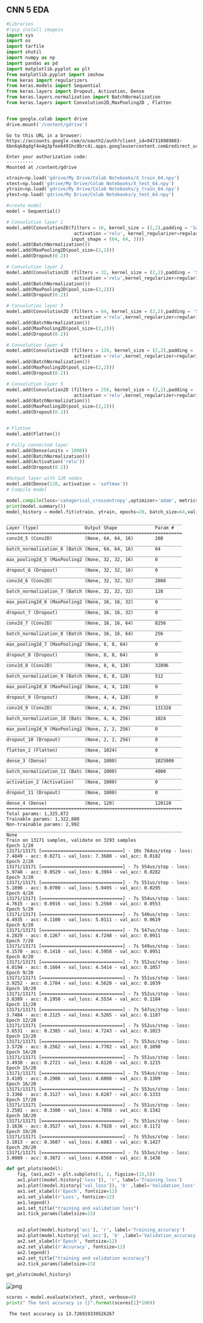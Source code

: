 ## CNN 5 EDA




```python
#Libraries 
#!pip install imageio
import sys
import os
import tarfile
import shutil
import numpy as np
import pandas as pd
import matplotlib.pyplot as plt
from matplotlib.pyplot import imshow
from keras import regularizers
from keras.models import Sequential
from keras.layers import Dropout, Activation, Dense
from keras.layers.normalization import BatchNormalization
from keras.layers import Convolution2D,MaxPooling2D , Flatten



```




```python
from google.colab import drive
drive.mount('/content/gdrive')
```


    Go to this URL in a browser: https://accounts.google.com/o/oauth2/auth?client_id=947318989803-6bn6qk8qdgf4n4g3pfee6491hc0brc4i.apps.googleusercontent.com&redirect_uri=urn%3Aietf%3Awg%3Aoauth%3A2.0%3Aoob&scope=email%20https%3A%2F%2Fwww.googleapis.com%2Fauth%2Fdocs.test%20https%3A%2F%2Fwww.googleapis.com%2Fauth%2Fdrive%20https%3A%2F%2Fwww.googleapis.com%2Fauth%2Fdrive.photos.readonly%20https%3A%2F%2Fwww.googleapis.com%2Fauth%2Fpeopleapi.readonly&response_type=code
    
    Enter your authorization code:
    ··········
    Mounted at /content/gdrive




```python
xtrain=np.load('gdrive/My Drive/Colab Notebooks/X_train_64.npy')
xtest=np.load('gdrive/My Drive/Colab Notebooks/X_test_64.npy')
ytrain=np.load('gdrive/My Drive/Colab Notebooks/y_train_64.npy')
ytest=np.load('gdrive/My Drive/Colab Notebooks/y_test_64.npy')
```




```python
#create model
model = Sequential()

# Convolution layer 1
model.add(Convolution2D(filters = 16, kernel_size = (2,2),padding = 'Same', 
                         activation ='relu', kernel_regularizer=regularizers.l2(0.01),
                        input_shape = (64, 64, 3))) 
model.add(BatchNormalization())
model.add(MaxPooling2D(pool_size=(2,2)))
model.add(Dropout(0.2))

# Convolution layer 2
model.add(Convolution2D (filters = 32, kernel_size = (2,2),padding = 'Same', 
                         activation ='relu',kernel_regularizer=regularizers.l2(0.01))) 
model.add(BatchNormalization())
model.add(MaxPooling2D(pool_size=(2,2)))
model.add(Dropout(0.2))

# Convolution layer 3
model.add(Convolution2D (filters = 64, kernel_size = (2,2),padding = 'Same', 
                         activation ='relu',kernel_regularizer=regularizers.l2(0.01))) 
model.add(BatchNormalization())
model.add(MaxPooling2D(pool_size=(2,2)))
model.add(Dropout(0.2))

# Convolution layer 4
model.add(Convolution2D (filters = 128, kernel_size = (2,2),padding = 'Same', 
                         activation ='relu',kernel_regularizer=regularizers.l2(0.01))) 
model.add(BatchNormalization())
model.add(MaxPooling2D(pool_size=(2,2)))
model.add(Dropout(0.2))

# Convolution layer 5
model.add(Convolution2D (filters = 256, kernel_size = (2,2),padding = 'Same', 
                         activation ='relu',kernel_regularizer=regularizers.l2(0.01))) 
model.add(BatchNormalization())
model.add(MaxPooling2D(pool_size=(2,2)))
model.add(Dropout(0.2))


# Flatten
model.add(Flatten()) 

# Fully connected layer 
model.add(Dense(units = 1000)) 
model.add(BatchNormalization())
model.add(Activation('relu')) 
model.add(Dropout(0.2))

#Output layer with 120 nodes
model.add(Dense(120, activation = 'softmax')) 
# Compile model

model.compile(loss='categorical_crossentropy',optimizer='adam', metrics=['accuracy'])
print(model.summary())
model_history = model.fit(xtrain, ytrain, epochs=20, batch_size=64,validation_split=0.2)
```


    _________________________________________________________________
    Layer (type)                 Output Shape              Param #   
    =================================================================
    conv2d_5 (Conv2D)            (None, 64, 64, 16)        208       
    _________________________________________________________________
    batch_normalization_6 (Batch (None, 64, 64, 16)        64        
    _________________________________________________________________
    max_pooling2d_5 (MaxPooling2 (None, 32, 32, 16)        0         
    _________________________________________________________________
    dropout_6 (Dropout)          (None, 32, 32, 16)        0         
    _________________________________________________________________
    conv2d_6 (Conv2D)            (None, 32, 32, 32)        2080      
    _________________________________________________________________
    batch_normalization_7 (Batch (None, 32, 32, 32)        128       
    _________________________________________________________________
    max_pooling2d_6 (MaxPooling2 (None, 16, 16, 32)        0         
    _________________________________________________________________
    dropout_7 (Dropout)          (None, 16, 16, 32)        0         
    _________________________________________________________________
    conv2d_7 (Conv2D)            (None, 16, 16, 64)        8256      
    _________________________________________________________________
    batch_normalization_8 (Batch (None, 16, 16, 64)        256       
    _________________________________________________________________
    max_pooling2d_7 (MaxPooling2 (None, 8, 8, 64)          0         
    _________________________________________________________________
    dropout_8 (Dropout)          (None, 8, 8, 64)          0         
    _________________________________________________________________
    conv2d_8 (Conv2D)            (None, 8, 8, 128)         32896     
    _________________________________________________________________
    batch_normalization_9 (Batch (None, 8, 8, 128)         512       
    _________________________________________________________________
    max_pooling2d_8 (MaxPooling2 (None, 4, 4, 128)         0         
    _________________________________________________________________
    dropout_9 (Dropout)          (None, 4, 4, 128)         0         
    _________________________________________________________________
    conv2d_9 (Conv2D)            (None, 4, 4, 256)         131328    
    _________________________________________________________________
    batch_normalization_10 (Batc (None, 4, 4, 256)         1024      
    _________________________________________________________________
    max_pooling2d_9 (MaxPooling2 (None, 2, 2, 256)         0         
    _________________________________________________________________
    dropout_10 (Dropout)         (None, 2, 2, 256)         0         
    _________________________________________________________________
    flatten_2 (Flatten)          (None, 1024)              0         
    _________________________________________________________________
    dense_3 (Dense)              (None, 1000)              1025000   
    _________________________________________________________________
    batch_normalization_11 (Batc (None, 1000)              4000      
    _________________________________________________________________
    activation_2 (Activation)    (None, 1000)              0         
    _________________________________________________________________
    dropout_11 (Dropout)         (None, 1000)              0         
    _________________________________________________________________
    dense_4 (Dense)              (None, 120)               120120    
    =================================================================
    Total params: 1,325,872
    Trainable params: 1,322,880
    Non-trainable params: 2,992
    _________________________________________________________________
    None
    Train on 13171 samples, validate on 3293 samples
    Epoch 1/20
    13171/13171 [==============================] - 10s 764us/step - loss: 7.4849 - acc: 0.0271 - val_loss: 7.3680 - val_acc: 0.0182
    Epoch 2/20
    13171/13171 [==============================] - 7s 554us/step - loss: 5.9748 - acc: 0.0529 - val_loss: 6.3984 - val_acc: 0.0282
    Epoch 3/20
    13171/13171 [==============================] - 7s 551us/step - loss: 5.1896 - acc: 0.0700 - val_loss: 5.9495 - val_acc: 0.0295
    Epoch 4/20
    13171/13171 [==============================] - 7s 554us/step - loss: 4.7615 - acc: 0.0916 - val_loss: 5.2560 - val_acc: 0.0553
    Epoch 5/20
    13171/13171 [==============================] - 7s 546us/step - loss: 4.4935 - acc: 0.1100 - val_loss: 5.0111 - val_acc: 0.0619
    Epoch 6/20
    13171/13171 [==============================] - 7s 547us/step - loss: 4.2829 - acc: 0.1267 - val_loss: 4.7248 - val_acc: 0.0911
    Epoch 7/20
    13171/13171 [==============================] - 7s 549us/step - loss: 4.1570 - acc: 0.1418 - val_loss: 4.5958 - val_acc: 0.0951
    Epoch 8/20
    13171/13171 [==============================] - 7s 552us/step - loss: 4.0194 - acc: 0.1604 - val_loss: 4.5414 - val_acc: 0.1057
    Epoch 9/20
    13171/13171 [==============================] - 7s 551us/step - loss: 3.9252 - acc: 0.1784 - val_loss: 4.5620 - val_acc: 0.1039
    Epoch 10/20
    13171/13171 [==============================] - 7s 552us/step - loss: 3.8389 - acc: 0.1950 - val_loss: 4.5534 - val_acc: 0.1184
    Epoch 11/20
    13171/13171 [==============================] - 7s 547us/step - loss: 3.7484 - acc: 0.2125 - val_loss: 4.5265 - val_acc: 0.1187
    Epoch 12/20
    13171/13171 [==============================] - 7s 552us/step - loss: 3.6531 - acc: 0.2385 - val_loss: 4.7243 - val_acc: 0.1023
    Epoch 13/20
    13171/13171 [==============================] - 7s 553us/step - loss: 3.5726 - acc: 0.2562 - val_loss: 4.7702 - val_acc: 0.1090
    Epoch 14/20
    13171/13171 [==============================] - 7s 551us/step - loss: 3.4938 - acc: 0.2721 - val_loss: 4.6120 - val_acc: 0.1215
    Epoch 15/20
    13171/13171 [==============================] - 7s 554us/step - loss: 3.4105 - acc: 0.2906 - val_loss: 4.6008 - val_acc: 0.1309
    Epoch 16/20
    13171/13171 [==============================] - 7s 553us/step - loss: 3.3366 - acc: 0.3127 - val_loss: 4.6287 - val_acc: 0.1333
    Epoch 17/20
    13171/13171 [==============================] - 7s 551us/step - loss: 3.2501 - acc: 0.3300 - val_loss: 4.7058 - val_acc: 0.1342
    Epoch 18/20
    13171/13171 [==============================] - 7s 551us/step - loss: 3.1636 - acc: 0.3527 - val_loss: 4.7928 - val_acc: 0.1172
    Epoch 19/20
    13171/13171 [==============================] - 7s 553us/step - loss: 3.1013 - acc: 0.3687 - val_loss: 4.6883 - val_acc: 0.1427
    Epoch 20/20
    13171/13171 [==============================] - 7s 553us/step - loss: 3.0089 - acc: 0.3872 - val_loss: 4.6568 - val_acc: 0.1436




```python
def get_plots(model):
    fig, (ax1,ax2) = plt.subplots(1, 2, figsize=(15,5))
    ax1.plot((model.history['loss']), 'r', label='Training_loss')
    ax1.plot((model.history['val_loss']), 'b' ,label='Validation_loss')
    ax1.set_xlabel(r'Epoch', fontsize=12)
    ax1.set_ylabel(r'Loss', fontsize=12)
    ax1.legend()
    ax1.set_title("training and validation loss")
    ax1.tick_params(labelsize=15)


    ax2.plot(model.history['acc'], 'r', label='Training_accuracy')
    ax2.plot(model.history['val_acc'], 'b' ,label='Validation_accuracy')
    ax2.set_xlabel(r'Epoch', fontsize=12)
    ax2.set_ylabel(r'Accuracy', fontsize=12)
    ax2.legend()
    ax2.set_title("training and validation accuracy")
    ax2.tick_params(labelsize=15)

get_plots(model_history)
```



![png](CNN_5_layer_files/CNN_5_layer_4_0.png)




```python
scores = model.evaluate(xtest, ytest, verbose=0)
print(" The test accuracy is {}".format(scores[1]*100))
```


     The test accuracy is 13.726919339526267

